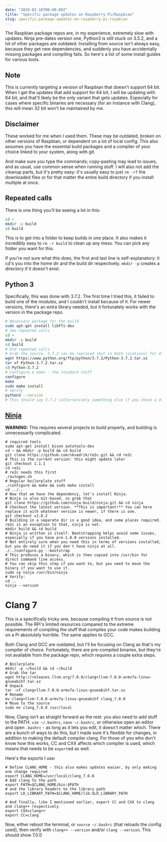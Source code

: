 ```yaml
---
date: "2019-02-16T00:00:00Z"
title: "Specific package updates on Raspberry Pi/Raspbian"
slug: specific-package-updates-on-raspberry-pi-raspbian
---
```


The Raspbian package repos are, in my experience, extremely slow with updates. Ninja pre-dates version one, Python3 is still stuck on 3.5.2, and a lot of other packages are outdated. Installing from source isn't always easy, because they get new dependencies, and suddenly you have accidentally missing packages and compiling fails. So here's a list of some install guides for various tools.

## Note

This is currently targeting a version of Raspbian that doesn't support 64 bit. When I get the updates that add support for 64 bit, I will be updating with 64 bit, and that'll likely be the only variant that gets updates. Especially for cases where specific binaries are necessary (for an instance with Clang), this will mean 32 bit won't be maintained by me.

## Disclaimer

These worked for me when I used them. These may be outdated, broken on other versions of Raspbian, or dependent on a lot of local config. This also assumes you have the essential build packages and a compiler of your choice linked to your system, along with git.

And make sure you type the commands; copy-pasting may lead to issues, and as usual, use common sense when running stuff. I will also not add the cleanup parts, but it's pretty easy: it's usually easy to just `rm -rf` the downloaded files or for that matter the entire build directory if you install multiple at once.

## Repeated calls

There is one thing you'll be seeing a lot in this:

```bash
cd ~
mkdir -p build
cd build
```

This is to get into a folder to keep builds in one place. It also makes it incredibly easy to `rm -r build` to clean up any mess. You can pick any folder you want for this. 

If you're not sure what this does, the first and last line is self-explanatory: it cd's you into the home dir and the build dir respectively. `mkdir -p` creates a directory if it doesn't exist. 

## Python 3

Specifically, this was done with 3.7.2. The first time I tried this, it failed to build one of the modules, and I couldn't install because of it. For newer versions, there's an extra library needed, but it fortunately works with the version in the package repo. 

```bash
# Necessary package for the build
sudo apt-get install libffi-dev
# See repeated calls
cd ~
mkdir -p build
cd build
# End repeated calls
# Grab the source. 3.7.2 can be replaced (but in both locations) for different versions.
wget https://www.python.org/ftp/python/3.7.2/Python-3.7.2.tar.xz
tar xf Python-3.7.2.tar.xz
cd Python-3.7.2
# Configure & make - the standard stuff
configure 
make
sudo make install 
# Verify
python3 --version
# This should say 3.7.2 (alternatively something else if you chose a different version)
```

## [Ninja](https://ninja-build.org)

**WARNING:** This requires several projects to build properly, and building is unnecessarily complicated. 

```
# required tools
sudo apt-get install bison autotools-dev
cd ~ && mkdir -p build && cd build
git clone https://github.com/skvadrik/re2c.git && cd re2c
# This is the current version: this might update later
git checkout 1.1.1 
cd re2c 
# re2c needs this first
./autogen.sh
# Regular boilerplate stuff
./configure && make && sudo make install
cd ../.. 
# Now that we have the dependency, let's install Ninja.
# Ninja is also Git-based, so grab that
git clone https://github.com/ninja-build/ninja.git && cd ninja
# Checkout the latest version. **This is important!** You can here replace it with whatever version is newer, if there is one.
git checkout v1.8.2
# Building in a separate dir is a good idea, and some places required. re2c is an exception to that, ninja is not.
mkdir build && cd build
# Ninja is written in itself. Bootstrapping helps avoid some issues, especially if you have pre-1.0.0 versions installed.
# Not entirely sure when you need this in terms of versions installed, but you do need it if you don't have ninja at all.
./../configure.py --bootstrap
# This produces a binary, which is then copied into /usr/bin for direct command line access.
# You can skip this step if you want to, but you need to move the binary if you want to use it. 
sudo cp ninja /usr/bin/ninja
# Verify:
cd ..
ninja --version
```

# Clang 7

This is a specifically tricky one, because compiling it from source is not possible. The RPi's limited resources compared to the extreme requirements of compiling the stuff that compiles your code makes building on a Pi absolutely horrible. The same applies to GCC.

Both Clang and GCC are outdated, but I'll be focusing on Clang as that's my compiler of choice. Fortunately, there are pre-compiled binaries, but they're not available from the package repo, which requires a couple extra steps.

```
# Boilerplate
mkdir -p ~/build && cd ~/build
# Grab the tar
wget http://releases.llvm.org/7.0.0/clang+llvm-7.0.0-armv7a-linux-gnueabihf.tar.xz
# Unpack
tar -xf clang+llvm-7.0.0-armv7a-linux-gnueabihf.tar.xz
# Rename 
mv clang+llvm-7.0.0-armv7a-linux-gnueabihf clang_7.0.0
# Move to the source
sudo mv clang_7.0.0 /usr/local
```

Now, Clang isn't as straight forward as the rest: you also need to add stuff to the PATH. `vim ~/.bashrc`, `nano ~/.bashrc`, or otherwise open an editor and open `.bashrc` - as long as it lets you edit, it doesn't matter which. There are a bunch of ways to do this, but I made sure it's flexible for changes, in addition to making the default compiler clang. For those of you who don't know how this works, CC and CXX affects which compiler is used, which means that needs to be `export`ed as well.

Here's the exports I use:

```
# Define CLANG_HOME - this also makes updates easier, by only making one change required
export CLANG_HOME=/usr/local/clang_7.0.0
# Add clang to the path
export PATH=$CLANG_HOME/bin:$PATH
# and the library headers to the library path
export LD_LIBRARY_PATH=$CLANG_HOME/lib:$LD_LIBRARY_PATH

# And finally, like I mentioned earlier, export CC and CXX to clang and clang++ respectively
export CXX=clang++
export CC=clang
```

Now, either reboot the terminal, or `source ~/.bashrc` (that reloads the config used), then verify with `clang++ --version` and/or `clang --version`. This should show 7.0.0
